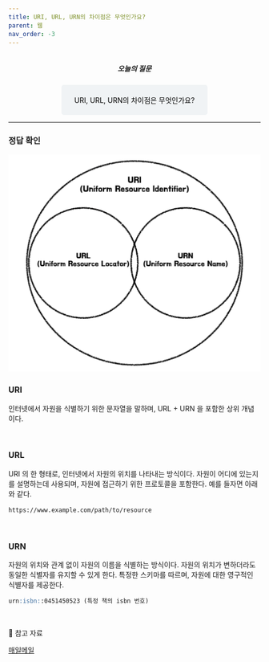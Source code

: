```yaml
---
title: URI, URL, URN의 차이점은 무엇인가요?
parent: 웹
nav_order: -3
---
```


<div style="text-align: center; display: flex;
    flex-direction: column;
    align-items: center;">
    <h5>오늘의 질문</h5>
    <div style="color: black; background-color: #F0F3F5; border-radius: 5px; width: 50%; padding: 20px;">
    URI, URL, URN의 차이점은 무엇인가요?
    </div>
</div>

---

<!-- ### ✏️ 나의 답변
``` markdown
인터넷 링크 전체를 URL 이라고 하고, 그 세부적으로 URL 과 URI 로 나뉜다.
URI - 도메인 + 하위구조
URN - 도메인 제외한 하위 구조
```

<br> -->

### 정답 확인

<img src="/assets/images/pages/cs/maeil-mail/web/스크린샷 2025-02-07 오후 12.21.03.png">

<br>

### URI

인터넷에서 자원을 식별하기 위한 문자열을 말하며, URL + URN 을 포함한 상위 개념이다.

<br>

### URL

URI 의 한 형태로, 인터넷에서 자원의 위치를 나타내는 방식이다. 자원이 어디에 있는지를 설명하는데 사용되며, 자원에 접근하기 위한 프로토콜을 포함한다. 예를 들자면 아래와 같다.

``` markdown
https://www.example.com/path/to/resource
```

<br>

### URN

자원의 위치와 관계 없이 자원의 이름을 식별하는 방식이다. 자원의 위치가 변하더라도 동일한 식별자를 유지할 수 있게 한다. 특정한 스키마를 따르며, 자원에 대한 영구적인 식별자를 제공한다.

``` markdown
urn:isbn::0451450523 (특정 책의 isbn 번호)
```

<br>

🔖 참고 자료

[매일메일](https://www.maeil-mail.kr/question/149)